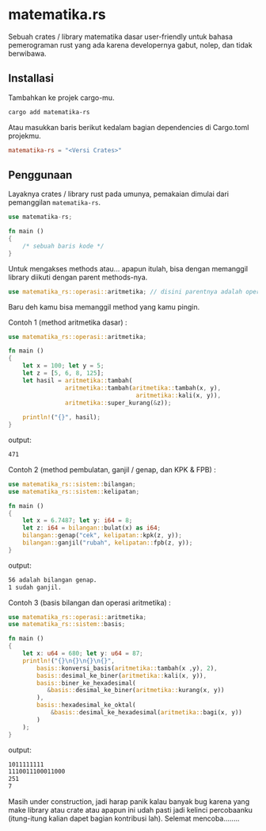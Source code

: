 # matematika.rs

Sebuah crates / library matematika dasar user-friendly untuk bahasa pemerograman rust yang ada karena developernya gabut, nolep, dan tidak berwibawa.

## Installasi

Tambahkan ke projek cargo-mu.
```sh
cargo add matematika-rs
```

Atau masukkan baris berikut kedalam bagian dependencies di Cargo.toml projekmu.
```toml
matematika-rs = "<Versi Crates>"
```

## Penggunaan

Layaknya crates / library rust pada umunya, pemakaian dimulai dari pemanggilan `matematika-rs`.

```rust
use matematika-rs;

fn main () 
{
    /* sebuah baris kode */
}
```

Untuk mengakses methods atau... apapun itulah, bisa dengan memanggil library diikuti dengan parent methods-nya.

```rust
use matematika_rs::operasi::aritmetika; // disini parentnya adalah operasi::aritmetika;
```

Baru deh kamu bisa memanggil method yang kamu pingin.

Contoh 1 (method aritmetika dasar) :
```rust
use matematika_rs::operasi::aritmetika;

fn main () 
{
    let x = 100; let y = 5;
    let z = [5, 6, 8, 125];
    let hasil = aritmetika::tambah(
                aritmetika::tambah(aritmetika::tambah(x, y), 
                                    aritmetika::kali(x, y)), 
                aritmetika::super_kurang(&z));
    
    println!("{}", hasil);
}
```
output:
```sh
471
```

Contoh 2 (method pembulatan, ganjil / genap, dan KPK & FPB) :
```rust
use matematika_rs::sistem::bilangan;
use matematika_rs::sistem::kelipatan;

fn main () 
{
    let x = 6.7487; let y: i64 = 8;
    let z: i64 = bilangan::bulat(x) as i64;
    bilangan::genap("cek", kelipatan::kpk(z, y));
    bilangan::ganjil("rubah", kelipatan::fpb(z, y));
}
```

output:
```sh
56 adalah bilangan genap.
1 sudah ganjil.
```

Contoh 3 (basis bilangan dan operasi aritmetika) :
```rust
use matematika_rs::operasi::aritmetika;
use matematika_rs::sistem::basis;

fn main ()
{
    let x: u64 = 680; let y: u64 = 87;
    println!("{}\n{}\n{}\n{}",
        basis::konversi_basis(aritmetika::tambah(x ,y), 2),
        basis::desimal_ke_biner(aritmetika::kali(x, y)),
        basis::biner_ke_hexadesimal(
           &basis::desimal_ke_biner(aritmetika::kurang(x, y)) 
        ),
        basis::hexadesimal_ke_oktal(
            &basis::desimal_ke_hexadesimal(aritmetika::bagi(x, y))
        )
    ); 
}
```

output:
```sh
1011111111
1110011100011000
251
7
```

Masih under construction, jadi harap panik kalau banyak bug karena yang make library atau crate atau apapun ini udah pasti jadi kelinci percobaanku (itung-itung kalian dapet bagian kontribusi lah). Selemat mencoba........
